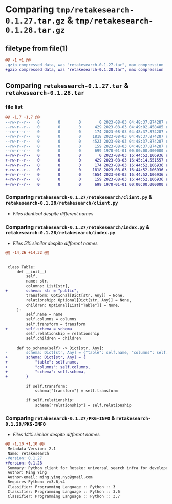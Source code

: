 # Comparing `tmp/retakesearch-0.1.27.tar.gz` & `tmp/retakesearch-0.1.28.tar.gz`

## filetype from file(1)

```diff
@@ -1 +1 @@
-gzip compressed data, was "retakesearch-0.1.27.tar", max compression
+gzip compressed data, was "retakesearch-0.1.28.tar", max compression
```

## Comparing `retakesearch-0.1.27.tar` & `retakesearch-0.1.28.tar`

### file list

```diff
@@ -1,7 +1,7 @@
--rw-r--r--   0        0        0        0 2023-08-03 04:48:37.874287 retakesearch-0.1.27/README.md
--rw-r--r--   0        0        0      429 2023-08-03 04:49:02.458485 retakesearch-0.1.27/pyproject.toml
--rw-r--r--   0        0        0      174 2023-08-03 04:48:37.874287 retakesearch-0.1.27/retakesearch/__init__.py
--rw-r--r--   0        0        0     1818 2023-08-03 04:48:37.874287 retakesearch-0.1.27/retakesearch/client.py
--rw-r--r--   0        0        0     4523 2023-08-03 04:48:37.874287 retakesearch-0.1.27/retakesearch/index.py
--rw-r--r--   0        0        0      159 2023-08-03 04:48:37.874287 retakesearch-0.1.27/retakesearch/search.py
--rw-r--r--   0        0        0      699 1970-01-01 00:00:00.000000 retakesearch-0.1.27/PKG-INFO
+-rw-r--r--   0        0        0        0 2023-08-03 16:44:52.106936 retakesearch-0.1.28/README.md
+-rw-r--r--   0        0        0      429 2023-08-03 16:45:14.551557 retakesearch-0.1.28/pyproject.toml
+-rw-r--r--   0        0        0      174 2023-08-03 16:44:52.106936 retakesearch-0.1.28/retakesearch/__init__.py
+-rw-r--r--   0        0        0     1818 2023-08-03 16:44:52.106936 retakesearch-0.1.28/retakesearch/client.py
+-rw-r--r--   0        0        0     4654 2023-08-03 16:44:52.106936 retakesearch-0.1.28/retakesearch/index.py
+-rw-r--r--   0        0        0      159 2023-08-03 16:44:52.106936 retakesearch-0.1.28/retakesearch/search.py
+-rw-r--r--   0        0        0      699 1970-01-01 00:00:00.000000 retakesearch-0.1.28/PKG-INFO
```

### Comparing `retakesearch-0.1.27/retakesearch/client.py` & `retakesearch-0.1.28/retakesearch/client.py`

 * *Files identical despite different names*

### Comparing `retakesearch-0.1.27/retakesearch/index.py` & `retakesearch-0.1.28/retakesearch/index.py`

 * *Files 5% similar despite different names*

```diff
@@ -14,26 +14,32 @@
 
 
 class Table:
     def __init__(
         self,
         name: str,
         columns: List[str],
+        schema: str = "public",
         transform: Optional[Dict[str, Any]] = None,
         relationship: Optional[Dict[str, Any]] = None,
         children: Optional[List["Table"]] = None,
     ):
         self.name = name
         self.columns = columns
         self.transform = transform
+        self.schema = schema
         self.relationship = relationship
         self.children = children
 
     def to_schema(self) -> Dict[str, Any]:
-        schema: Dict[str, Any] = {"table": self.name, "columns": self.columns}
+        schema: Dict[str, Any] = {
+            "table": self.name,
+            "columns": self.columns,
+            "schema": self.schema,
+        }
 
         if self.transform:
             schema["transform"] = self.transform
 
         if self.relationship:
             schema["relationship"] = self.relationship
```

### Comparing `retakesearch-0.1.27/PKG-INFO` & `retakesearch-0.1.28/PKG-INFO`

 * *Files 14% similar despite different names*

```diff
@@ -1,10 +1,10 @@
 Metadata-Version: 2.1
 Name: retakesearch
-Version: 0.1.27
+Version: 0.1.28
 Summary: Python client for Retake: universal search infra for developers
 Author: Ming Ying
 Author-email: ming.ying.nyc@gmail.com
 Requires-Python: >=3.6,<4
 Classifier: Programming Language :: Python :: 3
 Classifier: Programming Language :: Python :: 3.6
 Classifier: Programming Language :: Python :: 3.7
```

